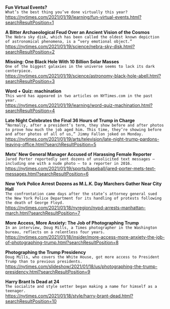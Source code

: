 **Fun Virtual Events?**\
`What’s the best thing you’ve done virtually this year?`\
https://nytimes.com/2021/01/19/learning/fun-virtual-events.html?searchResultPosition=1

**A Bitter Archaeological Feud Over an Ancient Vision of the Cosmos**\
`The Nebra sky disk, which has been called the oldest known depiction of astronomical phenomena, is a “very emotional object.”`\
https://nytimes.com/2021/01/19/science/nebra-sky-disk.html?searchResultPosition=2

**Missing: One Black Hole With 10 Billion Solar Masses**\
`One of the biggest galaxies in the universe seems to lack its dark centerpiece.`\
https://nytimes.com/2021/01/19/science/astronomy-black-hole-abell.html?searchResultPosition=3

**Word + Quiz: machination**\
`This word has appeared in two articles on NYTimes.com in the past year.`\
https://nytimes.com/2021/01/19/learning/word-quiz-machination.html?searchResultPosition=4

**Late Night Celebrates the Final 36 Hours of Trump in Charge**\
`“Normally, after a president’s term, they show before and after photos to prove how much the job aged him. This time, they’re showing before and after photos of all of us,” Jimmy Fallon joked on Monday.`\
https://nytimes.com/2021/01/19/arts/television/late-night-trump-pardons-leaving-office.html?searchResultPosition=5

**Mets’ New General Manager Accused of Harassing Female Reporter**\
`Jared Porter reportedly sent dozens of unsolicited text messages — including one with a nude photo — to a reporter in 2016.`\
https://nytimes.com/2021/01/19/sports/baseball/jared-porter-mets-text-messages.html?searchResultPosition=6

**New York Police Arrest Dozens as M.L.K. Day Marchers Gather Near City Hall**\
`The confrontation came days after the state’s attorney general sued the New York Police Department for its handling of protests following the death of George Floyd.`\
https://nytimes.com/2021/01/18/nyregion/nypd-arrests-manhattan-march.html?searchResultPosition=7

**More Access, More Anxiety: The Job of Photographing Trump**\
`In an interview, Doug Mills, a Times photographer in the Washington bureau, reflects on a relentless four years.`\
https://nytimes.com/2021/01/18/insider/more-access-more-anxiety-the-job-of-photographing-trump.html?searchResultPosition=8

**Photographing the Trump Presidency**\
`Doug Mills, who covers the White House, got more access to President Trump than to previous presidents.`\
https://nytimes.com/slideshow/2021/01/18/us/photographing-the-trump-presidency.html?searchResultPosition=9

**Harry Brant Is Dead at 24**\
`The socialite and style setter began making a name for himself as a teenager.`\
https://nytimes.com/2021/01/18/style/harry-brant-dead.html?searchResultPosition=10

